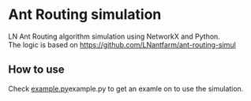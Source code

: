 # Ant Routing simulation
LN Ant Routing algorithm simulation using NetworkX and Python.  
The logic is based on https://github.com/LNantfarm/ant-routing-simul

## How to use
Check [example.py](example.py)example.py to get an examle on to use the simulation.


